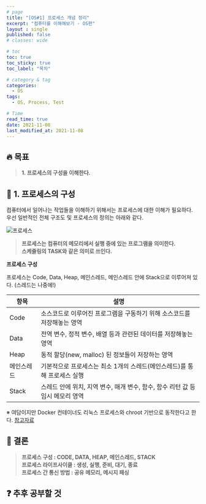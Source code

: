 ```yaml
---
# page
title: "[OS#1] 프로세스 개념 정리"
excerpt: "컴퓨터를 이해해보기 - OS편"
layout : single
published: false
# classes: wide

# toc
toc: true
toc_sticky: true
toc_label: "목차"

# category & tag
categories:
  - OS
tags: 
  - OS, Process, Test

# Time
read_time: true
date: 2021-11-08 
last_modified_at: 2021-11-08 
---
```


## :fire: 목표
> **1. 프로세스의 구성을 이해한다.**  

## :speech_balloon: 1. 프로세스의 구성

컴퓨터에서 일어나는 작업들을 이해하기 위해서는 프로세스에 대한 이해가 필요하다.  
우선 일반적인 전체 구조도 및 프로세스의 정의는 아래와 같다.

![프로세스](https://upload.wikimedia.org/wikipedia/commons/thumb/2/25/Concepts-_Program_vs._Process_vs._Thread.jpg/1280px-Concepts-_Program_vs._Process_vs._Thread.jpg)

> **프로세스는 컴퓨터의 메모리에서 실행 중에 있는 프로그램을 의미한다.**   
> **스케줄링의 TASK와 같은 의미로 쓰인다.**

**프로세스 구성**  

프로세스는 Code, Data, Heap, 메인스레드, 메인스레드 안에 Stack으로 이루어져 있다. (스레드는 나중에!)

| 항목 | 설명 |
| ------        | ----------- |
| Code          | 소스코드로 이루어진 프로그램을 구동하기 위해 소스코드를 저장해놓는 영역 |
| Data          | 전역 변수, 정적 변수, 배열 등과 관련된 데이터를 저장해놓는 영역 |
| Heap          | 동적 할당(new, malloc) 된 정보들이 저장하는 영역 |
| 메인스레드     | 기본적으로 프로세스는 최소 1개의 스레드(메인스레드)를 통해 프로세스 실행 |
| Stack         | 스레드 안에 위치, 지역 변수, 매개 변수, 함수, 함수 리턴 값 등 임시 메모리 영역 |

※ 여담이지만 Docker 컨테이너도 리눅스 프로세스와 chroot 기반으로 동작한다고 한다. [참고자료](https://www.44bits.io/ko/post/change-root-directory-by-using-chroot)


## :memo: 결론

> **프로세스 구성 : CODE, DATA, HEAP, 메인스레드, STACK**  
> **프로세스 라이프사이클 : 생성, 실행, 준비, 대기, 종료**  
> **프로세스 간 통신 방법 : 공유 메모리, 메시지 패싱**  

## :question: 추후 공부할 것



